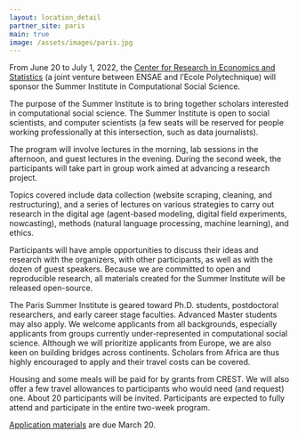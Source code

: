 ```yaml
---
layout: location_detail
partner_site: paris
main: true
image: /assets/images/paris.jpg
---
```


From June 20 to July 1, 2022, the [Center for Research in Economics and Statistics](https://crest.science) (a joint venture between ENSAE and l’Ecole Polytechnique) will sponsor the Summer Institute in Computational Social Science. 

The purpose of the Summer Institute is to bring together scholars interested in computational social science. The Summer Institute is open to social scientists, and computer scientists (a few seats will be reserved for people working professionally at this intersection, such as data journalists).

The program will involve lectures in the morning, lab sessions in the afternoon, and guest lectures in the evening. During the second week, the participants will take part in group work aimed at advancing a research project. 

Topics covered include data collection (website scraping, cleaning, and restructuring), and a series of lectures on various strategies to carry out research in the digital age (agent-based modeling, digital field experiments, nowcasting), methods (natural language processing, machine learning), and ethics.

Participants will have ample opportunities to discuss their ideas and research with the organizers, with other participants, as well as with the dozen of guest speakers. Because we are committed to open and reproducible research, all materials created for the Summer Institute will be released open-source.

The Paris Summer Institute is geared toward Ph.D. students, postdoctoral researchers, and early career stage faculties. Advanced Master students may also apply. We welcome applicants from all backgrounds, especially applicants from groups currently under-represented in computational social science. Although we will prioritize applicants from Europe, we are also keen on building bridges across continents. Scholars from Africa are thus highly encouraged to apply and their travel costs can be covered. 

Housing and some meals will be paid for by grants from CREST. We will also offer a few travel allowances to participants who would need (and request) one. About 20 participants will be invited. Participants are expected to fully attend and participate in the entire two-week program.

[Application materials](https://compsocialscience.github.io/summer-institute/2022/paris/apply) are due March 20.
